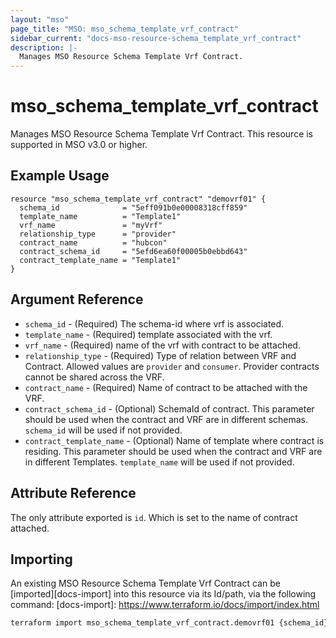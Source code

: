 ```yaml
---
layout: "mso"
page_title: "MSO: mso_schema_template_vrf_contract"
sidebar_current: "docs-mso-resource-schema_template_vrf_contract"
description: |-
  Manages MSO Resource Schema Template Vrf Contract.
---
```


# mso_schema_template_vrf_contract #

Manages MSO Resource Schema Template Vrf Contract. This resource is supported in MSO v3.0 or higher.

## Example Usage ##

```hcl
resource "mso_schema_template_vrf_contract" "demovrf01" {
  schema_id              = "5eff091b0e00008318cff859"
  template_name          = "Template1"
  vrf_name               = "myVrf"
  relationship_type      = "provider"
  contract_name          = "hubcon"
  contract_schema_id     = "5efd6ea60f00005b0ebbd643"
  contract_template_name = "Template1"
}
```

## Argument Reference ##


* `schema_id` - (Required) The schema-id where vrf is associated.
* `template_name` - (Required) template associated with the vrf.
* `vrf_name` - (Required) name of the vrf with contract to be attached.
* `relationship_type` - (Required) Type of relation between VRF and Contract. Allowed values are `provider` and `consumer`. Provider contracts cannot be shared across the VRF.
* `contract_name` - (Required) Name of contract to be attached with the VRF.
* `contract_schema_id` - (Optional) SchemaId of contract. This parameter should be used when the contract and VRF are in different schemas. `schema_id` will be used if not provided.
* `contract_template_name` - (Optional) Name of template where contract is residing. This parameter should be used when the contract and VRF are in different Templates. `template_name` will be used if not provided.


## Attribute Reference ##
The only attribute exported is `id`. Which is set to the name of contract attached.

## Importing ##

An existing MSO Resource Schema Template Vrf Contract can be [imported][docs-import] into this resource via its Id/path, via the following command: [docs-import]: <https://www.terraform.io/docs/import/index.html>

```bash
terraform import mso_schema_template_vrf_contract.demovrf01 {schema_id}/template/{template_name}/vrf/{vrf_name}/contract/{contract_name}/type/{relationship_type}
```